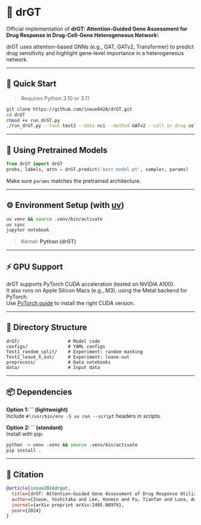 # 🧬 drGT

Official implementation of **drGT: Attention-Guided Gene Assessment for Drug Response in Drug-Cell-Gene Heterogeneous Network**\




drGT uses attention-based GNNs (e.g., GAT, GATv2, Transformer) to predict drug sensitivity and highlight gene-level importance in a heterogeneous network.

---

## 🚀 Quick Start

> Requires Python 3.10 or 3.11

```bash
git clone https://github.com/inoue0426/drGT.git
cd drGT
chmod +x run_drGT.py
./run_drGT.py --task test2 --data nci --method GATv2 --cell_or_drug cell
```

---

## 🧠 Using Pretrained Models

```python
from drGT import drGT
probs, labels, attn = drGT.predict('best_model.pt', sampler, params)
```

Make sure `params` matches the pretrained architecture.

---

## ⚙️ Environment Setup (with [uv](https://github.com/astral-sh/uv))

```bash
uv venv && source .venv/bin/activate
uv sync
jupyter notebook
```

> Kernel: **Python (drGT)**

---

## ⚡️ GPU Support

drGT supports PyTorch CUDA acceleration (tested on NVIDIA A100). \
It also runs on Apple Silicon Macs (e.g., M3), using the Metal backend for PyTorch. \
Use [PyTorch guide](https://pytorch.org/get-started/locally/) to install the right CUDA version.

---

## 📁 Directory Structure

```
drGT/                  # Model code
configs/               # YAML configs
Test1_random_split/    # Experiment: random masking
Test2_leave_X_out/     # Experiment: leave-out
preprocess/            # Data notebooks
data/                  # Input data
```

---

## 📦 Dependencies

**Option 1: **``** (lightweight)**\
Include `#!/usr/bin/env -S uv run --script` headers in scripts.

**Option 2: **``** (standard)**\
Install with pip:

```bash
python -m venv .venv && source .venv/bin/activate
pip install .
```

---

## 📖 Citation

```bibtex
@article{inoue2024drgat,
  title={drGT: Attention-Guided Gene Assessment of Drug Response Utilizing a Drug-Cell-Gene Heterogeneous Network},
  author={Inoue, Yoshitaka and Lee, Hunmin and Fu, Tianfan and Luna, Augustin},
  journal={arXiv preprint arXiv:2405.08979},
  year={2024}
}
```
